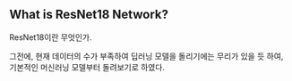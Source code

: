 ## What is ResNet18 Network?

ResNet18이란 무엇인가.

그전에, 현재 데이터의 수가 부족하여 딥러닝 모델을 돌리기에는 무리가 있을 듯 하여, 기본적인 머신러닝 모델부터 돌려보기로 하였다.
